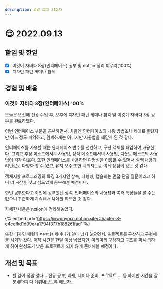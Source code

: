 ```yaml
---
description: 일일 회고 33회차
---
```


# 😌 2022.09.13

## 할일 및 한일

* [x] 이것이 자바다 8장(인터페이스) 공부 및 notion 정리 마무리(100%)
* [x] 디자인 패턴 세미나 참석

## 경험 및 배움&#x20;

### 이것이 자바다 8장(인터페이스) 100%

오늘은 오전에 전공 수업 후, 오후에 디자인 패턴 세미나 참석 및 이것이 자바다 8장 공부를 완료하였다.

이번 인터페이스 부분을 공부하면서, 처음엔 인터페이스의 사용 방법조차 제대로 몰랐지만 어느 정도 파악하고, 완벽하게는 아니지만 사용법을 깨닫게 된 것 같다.

인터페이스를 사용할 때는 인터페이스 변수를 선언하고, 구현 객체를 대입하여 사용한다. 그리고 추상 메소드에서의 사용법, 정적 메소드에서의 사용법, 디폴트 메소드의 사용법이 각각 다르다. 또한 인터페이스를 사용하면 다형성을 이용할 수 있어서 실행 내용과 리턴값도 다양화 할 수 있고, 유지 보수 또한 쉬워지는등 여러 장점이 있는 것 같다.

객체지향 프로그래밍의 특징 3가지인 상속, 다형성, 캡슐화는 면접 단골 질문이라고 하니 더 시간을 갖고 심도있게 공부해볼 예정이다.

한번 공부한다고 이번에 공부했던 상속, 인터페이스의 사용법과 여러 특징들을 알 수는 없으니 꾸준하게 지속해서 봐야할 파트인 것 같다.

자세한 내용은 notion에 정리해놓았다.

{% embed url="https://jinwonyoon.notion.site/Chapter-8-e4cefbd1d09e4a1794f377b188261fad" %}

또한 디자인 패턴과 nest.js 세미나가 얼마 남지 않으면서, 프로젝트를 구상하고 구현해 볼 시기가 왔다. 아직 시간은 한달 이상 남았지만, 미리미리 구상하고 구조를 짜서 급하게 하여 완성도가 낮은 프로젝트가 되지 않게 준비해볼 예정이다.

## 개선 및 목표

* 할 일이 정말 많다... 전공 공부, 과제, 세미나 준비, 프로젝트 ... 등 하지만 시간을 잘 분배하여 다 이뤄내보도록 해보자.
